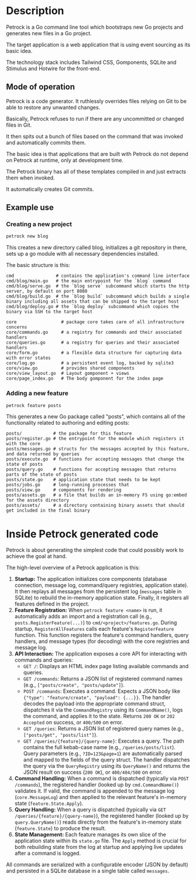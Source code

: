 # Description

Petrock is a Go command line tool which bootstraps new Go projects and generates new files in a Go project.

The target application is a web application that is using event sourcing as its basic idea.

The technology stack includes Tailwind CSS, Gomponents, SQLite and Stimulus and Hotwire for the front-end.

## Mode of operation

Petrock is a code generator. It ruthlessly overrides files relying on Git to be able to restore any unwanted changes.

Basically, Petrock refuses to run if there are any uncommitted or changed files in Git.

It then spits out a bunch of files based on the command that was invoked and automatically commits them.

The basic idea is that applications that are built with Petrock do not depend on Petrock at runtime, only at development time.

The Petrock binary has all of these templates compiled in and just extracts them when invoked.

It automatically creates Git commits.

## Example use

### Creating a new project

```sh
petrock new blog
```

This creates a new directory called blog, initializes a git repository in there, sets up a go module with all necessary dependencies installed.

The basic structure is this:

```
cmd                # contains the application's command line interface
cmd/blog/main.go   # the main entrypoint for the `blog` command
cmd/blog/serve.go  # the `blog serve` subcommand which starts the http server, by default on port 8080
cmd/blog/build.go  # the `blog build` subcommand which builds a single binary including all assets that can be shipped to the target host
cmd/blog/deploy.go # the `blog deploy` subcommand which copies the binary via SSH to the target host

core                 # package core takes care of all infrastructure concerns
core/commands.go     # a registry for commands and their associated handlers
core/queries.go      # a registry for queries and their associated handlers
core/form.go         # a flexible data structure for capturing data with error states
core/log.go          # a persistent event log, backed by sqlite3
core/view.go         # provides shared components
core/view_layout.go  # Layout gomponent + views
core/page_index.go   # The body gomponent for the index page
```

### Adding a new feature

```sh
petrock feature posts
```

This generates a new Go package called "posts", which contains all of the functionality related to authoring and editing posts:

```
posts/            # the package for this feature
posts/register.go # the entrypoint for the module which registers it with the core
posts/messages.go # structs for the messages accepted by this feature, and data returned by queries
posts/execute.go  # functions for accepting messages that change the state of posts
posts/query.go    # functions for accepting messages that returns parts of the state of posts
posts/state.go    # application state that needs to be kept
posts/jobs.go     # long-running processes that
posts/view.go     # components for rendering
posts/assets.go   # a file that builds an in-memory FS using go:embed for the assets directory
posts/assets/     # a directory containing binary assets that should get included in the final binary
```

# Inside Petrock generated code

Petrock is about generating the simplest code that could possibly work to achieve the goal at hand.

The high-level overview of a Petrock application is this:

1.  **Startup:** The application initializes core components (database connection, message log, command/query registries, application state). It then replays all messages from the persistent log (`messages` table in SQLite) to rebuild the in-memory application state. Finally, it registers all features defined in the project.
2.  **Feature Registration:** When `petrock feature <name>` is run, it automatically adds an import and a registration call (e.g., `posts.RegisterFeature(...)`) to `cmd/<project>/features.go`. During startup, `RegisterAllFeatures` calls each feature's `RegisterFeature` function. This function registers the feature's command handlers, query handlers, and message types (for decoding) with the core registries and message log.
3.  **API Interaction:** The application exposes a core API for interacting with commands and queries:
    *   `GET /`: Displays an HTML index page listing available commands and queries.
    *   `GET /commands`: Returns a JSON list of registered command names (e.g., `["posts/create", "posts/update"]`).
    *   `POST /commands`: Executes a command. Expects a JSON body like `{"type": "feature/create", "payload": {...}}`. The handler decodes the payload into the appropriate command struct, dispatches it via the `CommandRegistry` using its `CommandName()`, logs the command, and applies it to the state. Returns `200 OK` or `202 Accepted` on success, or `400/500` on error.
    *   `GET /queries`: Returns a JSON list of registered query names (e.g., `["posts/get", "posts/list"]`).
    *   `GET /queries/{feature}/{query-name}`: Executes a query. The path contains the full kebab-case name (e.g., `/queries/posts/list`). Query parameters (e.g., `?ID=123&page=1`) are automatically parsed and mapped to the fields of the query struct. The handler dispatches the query via the `QueryRegistry` using its `QueryName()` and returns the JSON result on success (`200 OK`), or `400/404/500` on error.
4.  **Command Handling:** When a command is dispatched (typically via `POST /commands`), the registered handler (looked up by `cmd.CommandName()`) validates it. If valid, the command is appended to the message log (`core.MessageLog`) and then applied to the relevant feature's in-memory state (`feature.State.Apply`).
5.  **Query Handling:** When a query is dispatched (typically via `GET /queries/{feature}/{query-name}`), the registered handler (looked up by `query.QueryName()`) reads directly from the feature's in-memory state (`feature.State`) to produce the result.
6.  **State Management:** Each feature manages its own slice of the application state within its `state.go` file. The `Apply` method is crucial for both rebuilding state from the log at startup and applying live updates after a command is logged.

All commands are serialized with a configurable encoder (JSON by default) and persisted in a SQLite database in a single table called `messages`.
